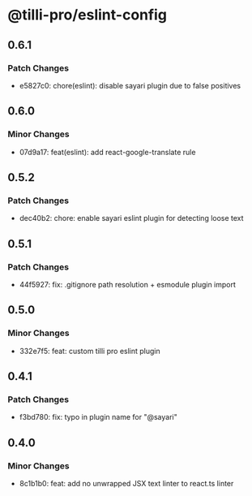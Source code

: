 # @tilli-pro/eslint-config

## 0.6.1

### Patch Changes

- e5827c0: chore(eslint): disable sayari plugin due to false positives

## 0.6.0

### Minor Changes

- 07d9a17: feat(eslint): add react-google-translate rule

## 0.5.2

### Patch Changes

- dec40b2: chore: enable sayari eslint plugin for detecting loose text

## 0.5.1

### Patch Changes

- 44f5927: fix: .gitignore path resolution + esmodule plugin import

## 0.5.0

### Minor Changes

- 332e7f5: feat: custom tilli pro eslint plugin

## 0.4.1

### Patch Changes

- f3bd780: fix: typo in plugin name for "@sayari"

## 0.4.0

### Minor Changes

- 8c1b1b0: feat: add no unwrapped JSX text linter to react.ts linter
